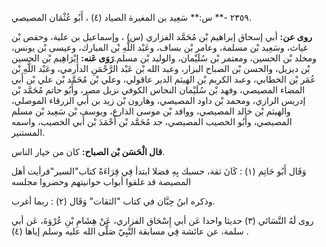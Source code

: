 ٢٣٥٩ -** س:** سَعِيد بن المغيرة الصياد (٤) ، أَبُو عُثْمَان المصيصي.

**روى عن:** أبي إسحاق إبراهيم بْن مُحَمَّد الفزاري (س) ، وإسماعيل بن علية، وحفص بْن غياث، وسَعِيد بْن مسلمة، وعامر بْن بساف، وعَبْد اللَّهِ بْن المبارك، وعيسى بْن يونس، ومخلد بْن الحسين، ومعتمر بْن سُلَيْمان، والوليد بْن مسلم.**رَوَى عَنه:** إِبْرَاهِيم بْن الحسين بْن ديزيل، والحسن بْن الصباح البزار، وعبد الله بْن عَبْد الرَّحْمَنِ الدارمي، وعَبْد اللَّهِ بْن عُمَر بْن الخطابي، وعبد الكريم بْن الهيثم الدير عاقولي، وعلي بْن مُحَمَّد بْن علي بْن أَبي المضاء المصيصي، وفهد بْن سُلَيْمان النحاس الكوفي نزيل مصر، وأَبُو حاتم مُحَمَّد بْن إدريس الرازي، ومحمد بْن داود المصيصي، وهارون بْن زيد بن أَبي الزرقاء الموصلي، والهيثم بْن خالد المصيصي، ووافد بْن موسى الذارع، ويوسف بْن سَعِيد بْن مسلم المصيصي، وأَبُو الخصيب المصيصي، جد مُحَمَّد بْن أَحْمَدَ بْن أَبي الخصيب، واسمه المستنير.

**قال الْحَسَن بْن الصباح:** كان من خيار الناس.

وَقَال أَبُو حَاتِم (١) : كَانَ ثقة، حسبك بِهِ فضلا ابتدأ فِي قِرَاءَةً كتاب"السير"فرأيت أهل المصيصة قد غلقوا أبواب حوانيتهم وحضروا مجلسه

وذكره ابنُ حِبَّان في كتاب "الثقات" وَقَال (٢) : ربما أغرب.

روى لَهُ النَّسَائي (٣) حديثا واحدا عَن أبي إِسْحَاق الفزاري، عَنْ هِشَامِ بْنِ عُرْوَةَ، عَن أبي سلمة، عن عائشة فِي مسابقة النَّبِيّ صَلَّى الله عليه وسلم إياها (٤) .